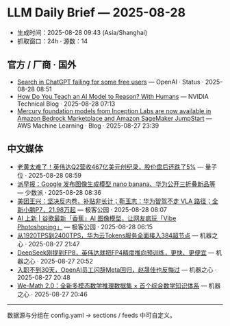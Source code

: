# LLM Daily Brief — 2025-08-28

- 生成时间：2025-08-28 09:43 (Asia/Shanghai)
- 抓取窗口：24h · 源数：14


## 官方 / 厂商 · 国外

- [Search in ChatGPT failing for some free users](https://status.openai.com//incidents/01K3PHQVWC03AGZP5G74J14PYQ) — OpenAI · Status · 2025-08-28 08:51
- [How Do You Teach an AI Model to Reason? With Humans](https://blogs.nvidia.com/blog/ai-reasoning-cosmos/) — NVIDIA Technical Blog · 2025-08-28 07:13
- [Mercury foundation models from Inception Labs are now available in Amazon Bedrock Marketplace and Amazon SageMaker JumpStart](https://aws.amazon.com/blogs/machine-learning/mercury-foundation-models-from-inception-labs-are-now-available-in-amazon-bedrock-marketplace-and-amazon-sagemaker-jumpstart/) — AWS Machine Learning · Blog · 2025-08-27 23:39


## 中文媒体

- [老黄太难了！英伟达Q2营收467亿美元创纪录，股价盘后还跌了5%](https://www.qbitai.com/2025/08/326706.html) — 量子位 · 2025-08-28 08:59
- [派早报：Google 发布图像生成模型 nano banana、华为公开三折叠新品等](https://sspai.com/post/102141) — 少数派 · 2025-08-28 08:36
- [美团王兴：坚决反内卷，补贴非长计；靳玉志：华为智驾不走 VLA 路径；全新小鹏P7，21.98万起](http://www.geekpark.net/news/353150) — 极客公园 · 2025-08-28 08:07
- [AI 上新 | 谷歌最新「香蕉」AI 图像模型，让网友疯玩「Vibe Photoshoping」](http://www.geekpark.net/news/353149) — 极客公园 · 2025-08-28 06:15
- [从1920TPS到2400TPS，华为云Tokens服务全面接入384超节点](https://www.jiqizhixin.com/articles/2025-08-27-14) — 机器之心 · 2025-08-27 21:47
- [DeepSeek刚提到FP8，英伟达就把FP4精度推向预训练，更快、更便宜](https://www.jiqizhixin.com/articles/2025-08-27-13) — 机器之心 · 2025-08-27 20:52
- [入职不到30天，OpenAI员工闪辞Meta回归，赵晟佳也反悔过](https://www.jiqizhixin.com/articles/2025-08-27-12) — 机器之心 · 2025-08-27 20:48
- [We-Math 2.0：全新多模态数学推理数据集 × 首个综合数学知识体系](https://www.jiqizhixin.com/articles/2025-08-27-11) — 机器之心 · 2025-08-27 20:46

---
数据源与分组在 config.yaml → sections / feeds 中可自定义。
